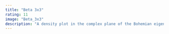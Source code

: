 ```yaml
---
title: "Beta 3x3"
rating: 11
image: "Beta_3x3"
description: "A density plot in the complex plane of the Bohemian eigenvalues of a sample of 10 million 3x3 matrices where the entries are of the form 2X - 1 where X ~ Beta(0.01, 0.01). Color represents the eigenvalue condition number. Note that this class of matrices is not Bohemian as it is sampled from a continuous distribution. The solid curves that appear are algebraic curves and the points where the curves intersect are where eigenvalues of {-1,1} matrices lie. Viewed on [-3-3i, 3+3i]"
---
```

